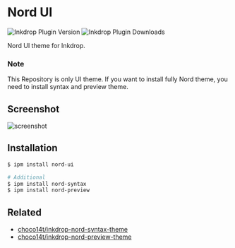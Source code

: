 # Nord UI

![Inkdrop Plugin Version](https://inkdrop-plugin-badge.vercel.app/api/version/nord-ui&style=for-the-badge)
![Inkdrop Plugin Downloads](https://inkdrop-plugin-badge.vercel.app/api/downloads/nord-ui&style=for-the-badge)

Nord UI theme for Inkdrop.

### Note

This Repository is only UI theme. If you want to install fully Nord theme, you need to install syntax and preview theme.

## Screenshot

![screenshot](https://raw.githubusercontent.com/choco14t/inkdrop-nord-ui-theme/master/Screenshot.png)

## Installation

```sh
$ ipm install nord-ui

# Additional
$ ipm install nord-syntax
$ ipm install nord-preview
```

## Related

* [choco14t/inkdrop-nord-syntax-theme](https://github.com/choco14t/inkdrop-nord-syntax-theme)
* [choco14t/inkdrop-nord-preview-theme](https://github.com/choco14t/inkdrop-nord-preview-theme)
